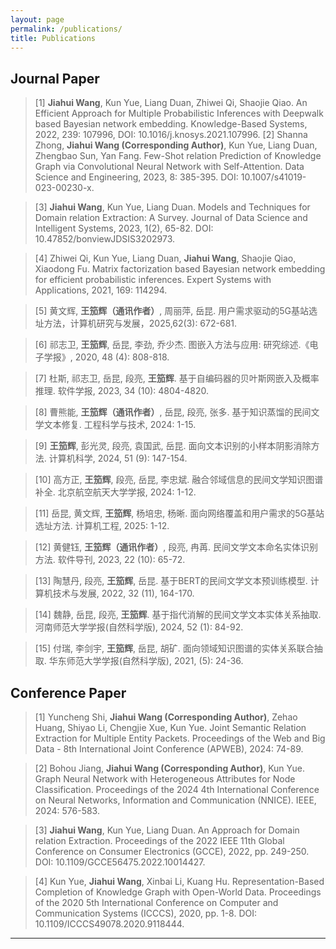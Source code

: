 ```yaml
---
layout: page
permalink: /publications/
title: Publications
---
```



## Journal Paper 

>[1] **Jiahui Wang**, Kun Yue, Liang Duan, Zhiwei Qi, Shaojie Qiao. An Efficient Approach for Multiple Probabilistic Inferences with Deepwalk based Bayesian network embedding. Knowledge-Based Systems, 2022, 239: 107996, DOI: 10.1016/j.knosys.2021.107996.
>[2] Shanna Zhong, **Jiahui Wang (Corresponding Author)**, Kun Yue, Liang Duan, Zhengbao Sun, Yan Fang. Few-Shot relation Prediction of Knowledge Graph via Convolutional Neural Network with Self-Attention. Data Science and Engineering, 2023, 8: 385-395. DOI: 10.1007/s41019-023-00230-x. <br>

>[3] **Jiahui Wang**, Kun Yue, Liang Duan. Models and Techniques for Domain relation Extraction: A Survey. Journal of Data Science and Intelligent Systems, 2023, 1(2), 65-82. DOI: 10.47852/bonviewJDSIS3202973. <br>

>[4] Zhiwei Qi, Kun Yue, Liang Duan, **Jiahui Wang**, Shaojie Qiao, Xiaodong Fu. Matrix factorization based Bayesian network embedding for efficient probabilistic inferences. Expert Systems with Applications, 2021, 169: 114294. <br>

>[5] 黄文辉, **王笳辉（通讯作者）**, 周丽萍, 岳昆. 用户需求驱动的5G基站选址方法，计算机研究与发展，2025,62(3): 672-681. <br>

>[6] 祁志卫, **王笳辉**, 岳昆, 李劲, 乔少杰. 图嵌入方法与应用: 研究综述.《电子学报》, 2020, 48 (4): 808-818.  <br>

>[7] 杜斯, 祁志卫, 岳昆, 段亮, **王笳辉**. 基于自编码器的贝叶斯网嵌入及概率推理. 软件学报, 2023, 34 (10): 4804-4820. <br>

>[8] 曹熊能, **王笳辉（通讯作者）**, 岳昆, 段亮, 张多. 基于知识蒸馏的民间文学文本修复. 工程科学与技术, 2024: 1-15.  <br>

>[9] **王笳辉**, 彭光灵, 段亮, 袁国武, 岳昆. 面向文本识别的小样本阴影消除方法. 计算机科学, 2024, 51 (9): 147-154. <br>

>[10] 高方正, **王笳辉**, 段亮, 岳昆, 李忠斌. 融合邻域信息的民间文学知识图谱补全. 北京航空航天大学学报, 2024: 1-12. <br>

>[11] 岳昆, 黄文辉, **王笳辉**, 杨培忠, 杨晰. 面向网络覆盖和用户需求的5G基站选址方法. 计算机工程, 2025: 1-12. <br>

>[12] 黄健钰, **王笳辉（通讯作者）**, 段亮, 冉苒. 民间文学文本命名实体识别方法. 软件导刊, 2023, 22 (10): 65-72. <br>

>[13] 陶慧丹, 段亮, **王笳辉**, 岳昆. 基于BERT的民间文学文本预训练模型. 计算机技术与发展, 2022, 32 (11), 164-170. <br>

>[14] 魏静, 岳昆, 段亮, **王笳辉**. 基于指代消解的民间文学文本实体关系抽取. 河南师范大学学报(自然科学版), 2024, 52 (1): 84-92.  <br>

>[15] 付瑞, 李剑宇, **王笳辉**, 岳昆, 胡矿. 面向领域知识图谱的实体关系联合抽取. 华东师范大学学报(自然科学版), 2021, (5): 24-36. <br>


## Conference Paper

>[1] Yuncheng Shi, **Jiahui Wang (Corresponding Author)**, Zehao Huang, Shiyao Li, Chengjie Xue, Kun Yue. Joint Semantic Relation Extraction for Multiple Entity Packets. Proceedings of the Web and Big Data - 8th International Joint Conference (APWEB), 2024: 74-89. <br>

>[2] Bohou Jiang, **Jiahui Wang (Corresponding Author)**, Kun Yue. Graph Neural Network with Heterogeneous Attributes for Node Classification. Proceedings of the 2024 4th International Conference on Neural Networks, Information and Communication (NNICE). IEEE, 2024: 576-583. <br>

>[3] **Jiahui Wang**, Kun Yue, Liang Duan. An Approach for Domain relation Extraction. Proceedings of the 2022 IEEE 11th Global Conference on Consumer Electronics (GCCE), 2022, pp. 249-250. DOI: 10.1109/GCCE56475.2022.10014427. <br>

>[4] Kun Yue, **Jiahui Wang**, Xinbai Li, Kuang Hu. Representation-Based Completion of Knowledge Graph with Open-World Data. Proceedings of the 2020 5th International Conference on Computer and Communication Systems (ICCCS), 2020, pp. 1-8. DOI: 10.1109/ICCCS49078.2020.9118444. <br>



<!-- - [Graph Representation-based Model Poisoning on Federated Large Language Models](https://arxiv.org/abs/2507.01694)<br>**Hanlin Cai**, Houtianfu Wang, Haofan Dong, Kai Li~, Ozgur B. Akan~<br>Submitted to IEEE Communications Magazine.<br>
  
  
  
- [Semantic Communication for the Internet of Space: New Architecture, Challenges, and Future Vision](https://arxiv.org/abs/2503.23446)<br>**Hanlin Cai**, Houtianfu Wang, Haofan Dong, Ozgur B. Akan~<br>Submitted to IEEE Communications Standards Magazine.<br>

## Conference Paper

- [Semantic Learning for Molecular Communication in Internet of Bio-Nano Things](https://arxiv.org/abs/2502.08426)<br>**Hanlin Cai**, Ozgur B. Akan~<br>Proceedings of the 9th Workshop on Molecular Communications<br>Catania, Italy. February, 2025.<br>

- [Securing Billion Bluetooth Low Energy Devices Using Cyber-Physical Analysis and Deep Learning Techniques](https://www.researchgate.net/publication/384046364/)<br>**Hanlin Cai†**, Yuchen Fang**†**, Jiacheng Huang, Honglin Liao, Meng Yuan, Zhezhuang Xu**~**<br>The 30th ACM SIGKDD Conference on Knowledge Discovery and Data Mining (KDD 2024), [Undergraduate Consortium](https://kdd2024.kdd.org/undergraduate-consortium/).<br>Barcelona, Spain. August, 2024.<br>

- [Hybrid Detection Mechanism for Spoofing Attacks in Bluetooth Low Energy Networks](https://dl.acm.org/doi/abs/10.1145/3643832.3661434)<br>**Hanlin Cai**, Yuchen Fang, Jiacheng Huang, Meng Yuan, Zhezhuang Xu**~**<br>The 22nd ACM International Conference on Mobile Systems, Applications, and Services (MobiSys 2024), Poster.<br>Tokyo, Japan. June, 2024.<br>

- Applying LLM-Powered Virtual Humans to Child Interviews in Child-Centered Design<br>Linshi Li, **Hanlin Cai~**<br>The 24th Annual ACM Interaction Design and Children Conference (IDC 25)<br>Reykjavik, Iceland. June, 2025.<br>

- SeeMusic: XR-Enhanced Musical Language Training Application for Hearing-impaired Children<br>Linshi Li, Xianjinghua Chen, Yutian Qin and **Hanlin Cai~**<br>The 14th IEEE International Conference on Educational and Information Technology (ICEIT 2025).<br>Guangzhou, China. March, 2025.<br><br> -->


---

<!-- ## Early Project

- [Securing Billion Bluetooth Devices leveraging Learning-based Techniques](https://ojs.aaai.org/index.php/AAAI/article/view/30544)<br>*Final year project ([thesis](https://caihanlin.com/mypaper/thesis/UG-thesis.pdf)).*<br>**Hanlin Cai** (Advisors: Zhezhuang Xu, Tozammel Hossain)<br>The 38th Annual AAAI Conference on Artificial Intelligence (AAAI 2024), [Undergraduate Consortium](https://aaai.org/aaai-24-conference/undergraduate-consortium-program/).<br>Vancouver, Canada. February, 2024.<br>

- Optimizing Traffic Sign Detection System Using Deep Residual Neural Networks Combined with Analytic Hierarchy Process Model<br>*Junior-year course design.*<br>**Hanlin Cai**, Zheng Li, Jiaqi Hu, Wei Hong Lim, Sew Sun Tiang, Mastaneh Mokayef, Chin Hong Wong<br>The 28th International Conference on Artificial Life and Robotics.<br>Beppu, Japan. February, 2023.<br>Recommended for expanding publication in the Journal of Advances in Artificial Life Robotics (EI Compendex).

  <br>

---

## Degree Thesis

- Semantic Communicaiton for the Internet of Everything: From Molecules to Universe<br>Hanlin Cai (Advisor: Ozgur B. Akan).

- [Hybrid Detection Mechanism for Spoofing Attacks in Bluetooth Low Energy Networks](https://caihanlin.com/mypaper/thesis/UG-thesis.pdf)<br>**Hanlin Cai** (Advisor: Zhezhuang Xu). **Best Bachelor Thesis Award** (Top 1/300).<br>Proposal paper has been accepted by AAAI 2024<br>Expect to submit a long paper to ACM SIGKDD 2024.

- [Industrial Inspection System based on Intelligent IoT and Bionic Quadruped Robot](https://caihanlin.com/mypaper/thesis/IP-report.pdf)<br>**Hanlin Cai** (Advisor: Zhezhuang Xu, Yuxiong Xia). Junior-year Intern Program.<br>Industrial Placement at China HUADING Tech.<br>

  <br> -->

<br>
